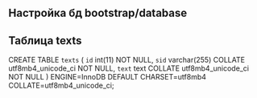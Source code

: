 ## Настройка бд bootstrap/database

## Таблица texts
CREATE TABLE `texts` (
  `id` int(11) NOT NULL,
  `sid` varchar(255) COLLATE utf8mb4_unicode_ci NOT NULL,
  `text` text COLLATE utf8mb4_unicode_ci NOT NULL
) ENGINE=InnoDB DEFAULT CHARSET=utf8mb4 COLLATE=utf8mb4_unicode_ci;